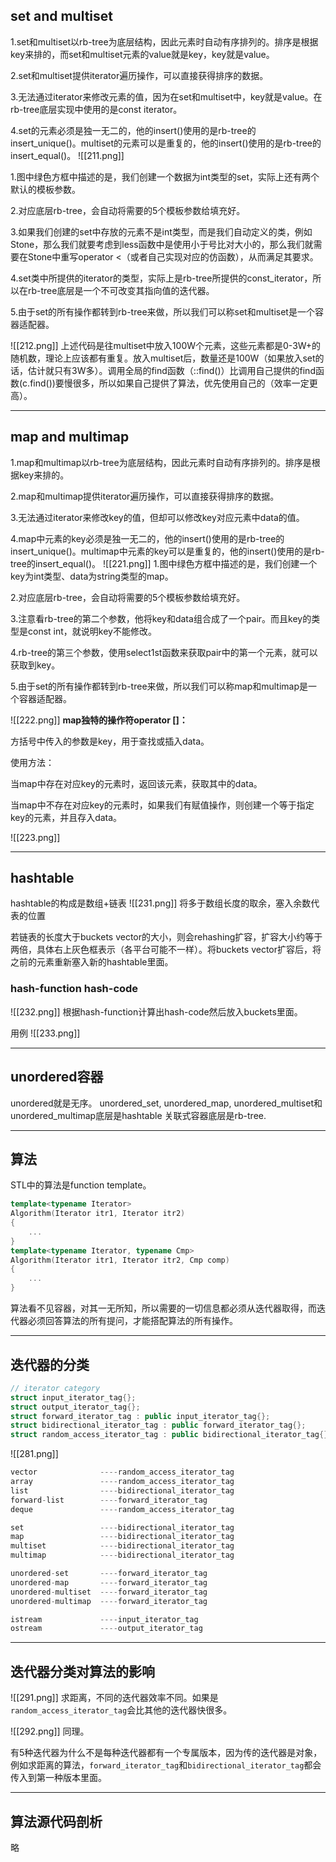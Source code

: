 ## set  and  multiset
1.set和multiset以rb-tree为底层结构，因此元素时自动有序排列的。排序是根据key来排的，而set和multiset元素的value就是key，key就是value。

2.set和multiset提供iterator遍历操作，可以直接获得排序的数据。

3.无法通过iterator来修改元素的值，因为在set和multiset中，key就是value。在rb-tree底层实现中使用的是const iterator。

4.set的元素必须是独一无二的，他的insert()使用的是rb-tree的insert_unique()。multiset的元素可以是重复的，他的insert()使用的是rb-tree的insert_equal()。
![[211.png]]

1.图中绿色方框中描述的是，我们创建一个数据为int类型的set，实际上还有两个默认的模板参数。

2.对应底层rb-tree，会自动将需要的5个模板参数给填充好。

3.如果我们创建的set中存放的元素不是int类型，而是我们自动定义的类，例如Stone，那么我们就要考虑到less函数中是使用小于号比对大小的，那么我们就需要在Stone中重写operator <（或者自己实现对应的仿函数），从而满足其要求。

4.set类中所提供的iterator的类型，实际上是rb-tree所提供的const_iterator，所以在rb-tree底层是一个不可改变其指向值的迭代器。

5.由于set的所有操作都转到rb-tree来做，所以我们可以称set和multiset是一个容器适配器。

![[212.png]]
上述代码是往multiset中放入100W个元素，这些元素都是0-3W+的随机数，理论上应该都有重复。放入multiset后，数量还是100W（如果放入set的话，估计就只有3W多）。调用全局的find函数（::find()）比调用自己提供的find函数(c.find())要慢很多，所以如果自己提供了算法，优先使用自己的（效率一定更高）。
***
## map and multimap
1.map和multimap以rb-tree为底层结构，因此元素时自动有序排列的。排序是根据key来排的。

2.map和multimap提供iterator遍历操作，可以直接获得排序的数据。

3.无法通过iterator来修改key的值，但却可以修改key对应元素中data的值。

4.map中元素的key必须是独一无二的，他的insert()使用的是rb-tree的insert_unique()。multimap中元素的key可以是重复的，他的insert()使用的是rb-tree的insert_equal()。
![[221.png]]
1.图中绿色方框中描述的是，我们创建一个key为int类型、data为string类型的map。

2.对应底层rb-tree，会自动将需要的5个模板参数给填充好。

3.注意看rb-tree的第二个参数，他将key和data组合成了一个pair。而且key的类型是const int，就说明key不能修改。

4.rb-tree的第三个参数，使用select1st函数来获取pair中的第一个元素，就可以获取到key。

5.由于set的所有操作都转到rb-tree来做，所以我们可以称map和multimap是一个容器适配器。

![[222.png]]
**map独特的操作符operator \[]：**

方括号中传入的参数是key，用于查找或插入data。

使用方法：

当map中存在对应key的元素时，返回该元素，获取其中的data。

当map中不存在对应key的元素时，如果我们有赋值操作，则创建一个等于指定key的元素，并且存入data。


![[223.png]]
***
## hashtable
hashtable的构成是数组+链表
![[231.png]]
将多于数组长度的取余，塞入余数代表的位置

若链表的长度大于buckets vector的大小，则会rehashing扩容，扩容大小约等于两倍，具体右上灰色框表示（各平台可能不一样）。将buckets vector扩容后，将之前的元素重新塞入新的hashtable里面。

### hash-function hash-code
![[232.png]]
根据hash-function计算出hash-code然后放入buckets里面。

用例
![[233.png]]

***
## unordered容器
unordered就是无序。
unordered_set, unordered_map, unordered_multiset和unordered_multimap底层是hashtable
关联式容器底层是rb-tree.
***
## 算法
STL中的算法是function template。
```cpp
template<typename Iterator>
Algorithm(Iterator itr1, Iterator itr2)
{
	...
}
template<typename Iterator, typename Cmp>
Algorithm(Iterator itr1, Iterator itr2, Cmp comp)
{
	...
}
```
算法看不见容器，对其一无所知，所以需要的一切信息都必须从迭代器取得，而迭代器必须回答算法的所有提问，才能搭配算法的所有操作。
***
## 迭代器的分类
```cpp
// iterator category
struct input_iterator_tag{};
struct output_iterator_tag{};
struct forward_iterator_tag : public input_iterator_tag{};
struct bidirectional_iterator_tag : public forward_iterator_tag{};
struct random_access_iterator_tag : public bidirectional_iterator_tag{};
```
![[281.png]]
```cpp
vector              ----random_access_iterator_tag
array               ----random_access_iterator_tag
list                ----bidirectional_iterator_tag
forward-list        ----forward_iterator_tag
deque               ----random_access_iterator_tag

set                 ----bidirectional_iterator_tag
map                 ----bidirectional_iterator_tag
multiset            ----bidirectional_iterator_tag
multimap            ----bidirectional_iterator_tag

unordered-set       ----forward_iterator_tag
unordered-map       ----forward_iterator_tag
unordered-multiset  ----forward_iterator_tag
unordered-multimap  ----forward_iterator_tag

istream             ----input_iterator_tag
ostream             ----output_iterator_tag
```
***
## 迭代器分类对算法的影响
![[291.png]]
求距离，不同的迭代器效率不同。如果是`random_access_iterator_tag`会比其他的迭代器快很多。

![[292.png]]
同理。

有5种迭代器为什么不是每种迭代器都有一个专属版本，因为传的迭代器是对象，例如求距离的算法，`forward_iterator_tag`和`bidirectional_iterator_tag`都会传入到第一种版本里面。
***
## 算法源代码剖析 
略



